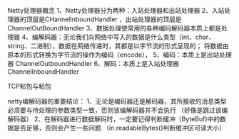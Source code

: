 Netty处理器概念
1、Netty处理器分为两种：入站处理器和出站处理器
2、入站处理器的顶层是CHannelInboundHandler ，出站处理器的顶层是ChannelOutBoundHandler
3、数据处理使常用的各种编码解码器本质上都是处理器
4、编解码器：无论我们向网络中写入的数据是什么类型（int、char、string、二进制），数据在网络传递时，其都是以字节流的形式呈现的；
将数据由原本的形式转换为字节流的操作为编码（encode），
5、编码：本质上是出站处理器 ChannelOutboundHandler
6、解码：本质上是入站处理器 ChannelInboundHandler
   
   
   TCP粘包与粘包
   
 netty编解码器的重要结论：
 1、无论是编码器还是解码器，其所接收的消息类型必须要与待处理的参数类型一致，否则该编解码器并不会执行 （好像是跳过该编解码器）
 2、在解码器进行数据解码时，一定要记得判断缓冲（ByteBuf)中的数据是否足够，否则会产生一些问题   （in.readableBytes()判断缓冲区可读大小）